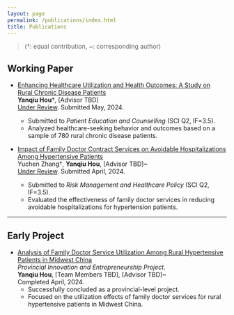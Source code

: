 ```yaml
---
layout: page
permalink: /publications/index.html
title: Publications
---
```


> (†: equal contribution, ~: corresponding author)

## Working Paper

- [Enhancing Healthcare Utilization and Health Outcomes: A Study on Rural Chronic Disease Patients](#)<br>**Yanqiu Hou**†, [Advisor TBD] <br>[Under Review](https://www.journals.elsevier.com/patient-education-and-counselling). Submitted May, 2024.<br>
  
  - Submitted to *Patient Education and Counselling* (SCI Q2, IF=3.5).<br>
  - Analyzed healthcare-seeking behavior and outcomes based on a sample of 780 rural chronic disease patients.

- [Impact of Family Doctor Contract Services on Avoidable Hospitalizations Among Hypertensive Patients](#)<br>Yuchen Zhang†, **Yanqiu Hou**, [Advisor TBD]~ <br>[Under Review](https://www.dovepress.com/risk-management-and-healthcare-policy-journal). Submitted April, 2024.<br>
  
  - Submitted to *Risk Management and Healthcare Policy* (SCI Q2, IF=3.5).<br>
  - Evaluated the effectiveness of family doctor services in reducing avoidable hospitalizations for hypertension patients.

---

## Early Project

- [Analysis of Family Doctor Service Utilization Among Rural Hypertensive Patients in Midwest China](#)<br>*Provincial Innovation and Entrepreneurship Project.*<br>**Yanqiu Hou**, [Team Members TBD], [Advisor TBD]~ <br>Completed April, 2024.<br>
  - Successfully concluded as a provincial-level project.<br>
  - Focused on the utilization effects of family doctor services for rural hypertensive patients in Midwest China.

<br>
